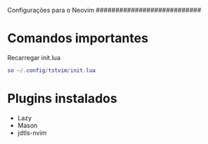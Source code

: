 Configurações para o Neovim
###########################


# Comandos importantes

Recarregar init.lua

```lua
so ~/.config/tstvim/init.lua
```

# Plugins instalados

* Lazy
* Mason
* jdtls-nvim
